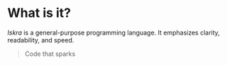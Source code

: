 # What is it?

*Iskra* is a general-purpose programming language. It emphasizes clarity, readability, and speed.

> Code that sparks
